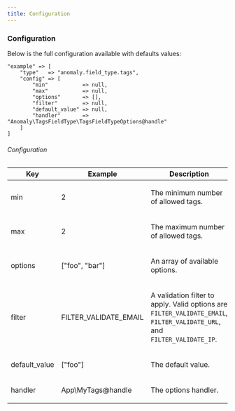```yaml
---
title: Configuration 
---
```


### Configuration

Below is the full configuration available with defaults values:

    "example" => [
        "type"   => "anomaly.field_type.tags",
        "config" => [
            "min"           => null,
            "max"           => null,
            "options"       => [],
            "filter"        => null,
            "default_value" => null,
            "handler"       => "Anomaly\TagsFieldType\TagsFieldTypeOptions@handle"
        ]
    ]

###### Configuration

<table class="table table-bordered table-striped">

<thead>

<tr>

<th>Key</th>

<th>Example</th>

<th>Description</th>

</tr>

</thead>

<tbody>

<tr>

<td>

min

</td>

<td>

2

</td>

<td>

The minimum number of allowed tags.

</td>

</tr>

<tr>

<td>

max

</td>

<td>

2

</td>

<td>

The maximum number of allowed tags.

</td>

</tr>

<tr>

<td>

options

</td>

<td>

["foo", "bar"]

</td>

<td>

An array of available options.

</td>

</tr>

<tr>

<td>

filter

</td>

<td>

FILTER_VALIDATE_EMAIL

</td>

<td>

A validation filter to apply. Valid options are `FILTER_VALIDATE_EMAIL`, `FILTER_VALIDATE_URL`, and `FILTER_VALIDATE_IP`.

</td>

</tr>

<tr>

<td>

default_value

</td>

<td>

["foo"]

</td>

<td>

The default value.

</td>

</tr>

<tr>

<td>

handler

</td>

<td>

App\MyTags@handle

</td>

<td>

The options handler.

</td>

</tr>

</tbody>

</table>
